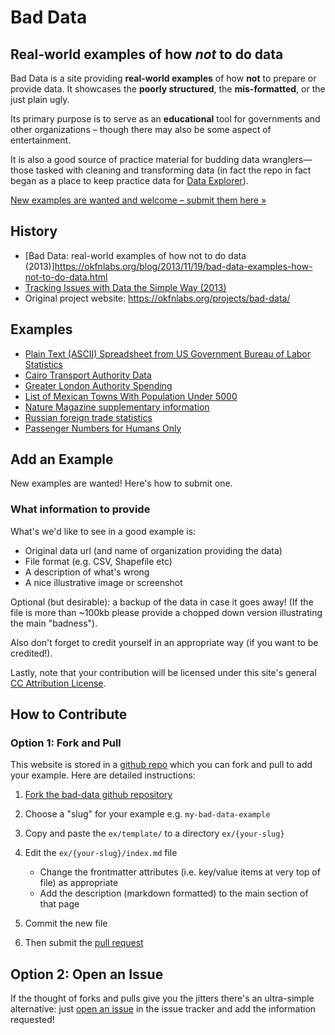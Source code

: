 # Bad Data

## Real-world examples of how *not* to do data

Bad Data is a site providing **real-world examples** of how **not** to prepare or provide data. It showcases the **poorly structured**, the **mis-formatted**, or the just plain ugly.


Its primary purpose is to serve as an **educational** tool for governments and other organizations &ndash; though there may also be some aspect of entertainment.

It is also a good source of practice material for budding data wranglers—those tasked with cleaning and transforming data (in fact the repo in fact began as a place to keep practice data for [Data Explorer][explorer]).

[New examples are wanted and welcome &ndash; submit them here &raquo;][add]

[explorer]: http://explorer.okfnlabs.org/
[csv]: http://data.okfn.org/standards/csv
[add]: #add

## History

- [Bad Data: real-world examples of how not to do data (2013)]https://okfnlabs.org/blog/2013/11/19/bad-data-examples-how-not-to-do-data.html
- [Tracking Issues with Data the Simple Way (2013)](https://okfnlabs.org/blog/2013/11/06/tracking-data-issues.html)
- Original project website: https://okfnlabs.org/projects/bad-data/

## Examples

- [Plain Text (ASCII) Spreadsheet from US Government Bureau of Labor Statistics](/ex/bls-us-employment/)
- [Cairo Transport Authority Data](/ex/cairo-transport-authority/)
- [Greater London Authority Spending](/ex/gla-spending/)
- [List of Mexican Towns With Population Under 5000](/ex/mex-list-towns-pop-under-5000/)
- [Nature Magazine supplementary information](/ex/nature-magazine-supplementary/)
- [Russian foreign trade statistics](/ex/russian-foreign-trade-statistics/)
- [Passenger Numbers for Humans Only](/ex/tfl-passenger-numbers/)

## Add an Example

New examples are wanted! Here's how to submit one.

### What information to provide

What's we'd like to see in a good example is:

* Original data url (and name of organization providing the data)
* File format (e.g. CSV, Shapefile etc)
* A description of what's wrong
* A nice illustrative image or screenshot

Optional (but desirable): a backup of the data in case it goes away! (If the file is more than ~100kb please provide a chopped down version illustrating the main "badness").

Also don't forget to credit yourself in an appropriate way (if you want to be credited!).

Lastly, note that your contribution will be licensed under this site's general <a href="http://creativecommons.org/licenses/by/3.0/">CC Attribution License</a>.

## How to Contribute

### Option 1: Fork and Pull

This website is stored in a [github repo][repo] which you can fork and pull to add your example. Here are detailed instructions:

[repo]: https://github.com/datopian/bad-data
[fork]: https://github.com/datopian/bad-data/fork 

1. [Fork the bad-data github repository][fork]

2. Choose a "slug" for your example e.g. `my-bad-data-example`

3. Copy and paste the `ex/template/` to a directory `ex/{your-slug}`

4. Edit the `ex/{your-slug}/index.md` file

    * Change the frontmatter attributes (i.e. key/value items at very top of file) as appropriate
    * Add the description (markdown formatted) to the main section of that page

5. Commit the new file

6. Then submit the [pull request][pull]

[pull]: https://help.github.com/articles/using-pull-requests

## Option 2: Open an Issue

If the thought of forks and pulls give you the jitters there's an ultra-simple alternative: just [open an issue][issues] in the issue tracker and add the information requested!

[issues]: https://github.com/okfn/bad-data/issues/new
